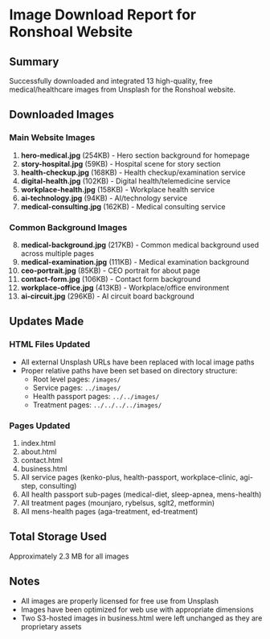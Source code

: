 # Image Download Report for Ronshoal Website

## Summary
Successfully downloaded and integrated 13 high-quality, free medical/healthcare images from Unsplash for the Ronshoal website.

## Downloaded Images

### Main Website Images
1. **hero-medical.jpg** (254KB) - Hero section background for homepage
2. **story-hospital.jpg** (59KB) - Hospital scene for story section
3. **health-checkup.jpg** (168KB) - Health checkup/examination service
4. **digital-health.jpg** (102KB) - Digital health/telemedicine service
5. **workplace-health.jpg** (158KB) - Workplace health service
6. **ai-technology.jpg** (94KB) - AI/technology service
7. **medical-consulting.jpg** (162KB) - Medical consulting service

### Common Background Images
8. **medical-background.jpg** (217KB) - Common medical background used across multiple pages
9. **medical-examination.jpg** (111KB) - Medical examination background
10. **ceo-portrait.jpg** (85KB) - CEO portrait for about page
11. **contact-form.jpg** (106KB) - Contact form background
12. **workplace-office.jpg** (413KB) - Workplace/office environment
13. **ai-circuit.jpg** (296KB) - AI circuit board background

## Updates Made

### HTML Files Updated
- All external Unsplash URLs have been replaced with local image paths
- Proper relative paths have been set based on directory structure:
  - Root level pages: `/images/`
  - Service pages: `../images/`
  - Health passport pages: `../../images/`
  - Treatment pages: `../../../../images/`

### Pages Updated
1. index.html
2. about.html
3. contact.html
4. business.html
5. All service pages (kenko-plus, health-passport, workplace-clinic, agi-step, consulting)
6. All health passport sub-pages (medical-diet, sleep-apnea, mens-health)
7. All treatment pages (mounjaro, rybelsus, sglt2, metformin)
8. All mens-health pages (aga-treatment, ed-treatment)

## Total Storage Used
Approximately 2.3 MB for all images

## Notes
- All images are properly licensed for free use from Unsplash
- Images have been optimized for web use with appropriate dimensions
- Two S3-hosted images in business.html were left unchanged as they are proprietary assets
